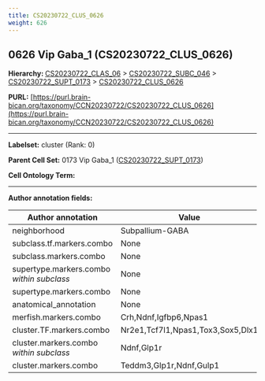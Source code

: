 ```yaml
---
title: CS20230722_CLUS_0626
weight: 626
---
```

## 0626 Vip Gaba_1 (CS20230722_CLUS_0626)
<b>Hierarchy: </b>
[CS20230722_CLAS_06](../CS20230722_CLAS_06) >
[CS20230722_SUBC_046](../CS20230722_SUBC_046) >
[CS20230722_SUPT_0173](../CS20230722_SUPT_0173) >
[CS20230722_CLUS_0626](../CS20230722_CLUS_0626)

**PURL:** [https://purl.brain-bican.org/taxonomy/CCN20230722/CS20230722_CLUS_0626](https://purl.brain-bican.org/taxonomy/CCN20230722/CS20230722_CLUS_0626)

---


**Labelset:** cluster (Rank: 0)

**Parent Cell Set:** 0173 Vip Gaba_1 ([CS20230722_SUPT_0173](../CS20230722_SUPT_0173))



**Cell Ontology Term:** 

[MARKER GENES.]: #


---

[TRANSFERRED ANNOTATIONS.]: #


[AUTHOR ANNOTATION FIELDS.]: #


**Author annotation fields:**

| Author annotation | Value |
|-------------------|-------|
|neighborhood|Subpallium-GABA|
|subclass.tf.markers.combo|None|
|subclass.markers.combo|None|
|supertype.markers.combo _within subclass_|None|
|supertype.markers.combo|None|
|anatomical_annotation|None|
|merfish.markers.combo|Crh,Ndnf,Igfbp6,Npas1|
|cluster.TF.markers.combo|Nr2e1,Tcf7l1,Npas1,Tox3,Sox5,Dlx1|
|cluster.markers.combo _within subclass_|Ndnf,Glp1r|
|cluster.markers.combo|Teddm3,Glp1r,Ndnf,Gulp1|
